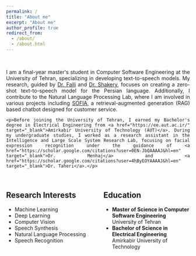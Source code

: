 ```yaml
---
permalink: /
title: "About me"
excerpt: "About me"
author_profile: true
redirect_from: 
  - /about/
  - /about.html
---
```

<br />
<div style="text-align: justify;">
    <p>I am a final-year master's student in Computer Software Engineering at the University of Tehran, specializing in developing text-to-speech models. My research, guided by <a href="https://scholar.google.se/citations?user=m5tCFEoAAAAJ&hl=en" target="_blank">Dr. Faili</a> and <a href="https://scholar.google.com/citations?user=E-QpN74AAAAJ&hl=en" target="_blank">Dr. Shakery</a>, focuses on creating a zero-shot text-to-speech model for the Persian language. Additionally, I contribute to the Natural Language Processing Lab, where I am involved in various projects including <a href="https://sofiamind.ir/" target="_blank">SOFIA</a>, a retrieval-augmented generation (RAG) based chatbot designed for customer service.</p>

    <p>Before joining the University of Tehran, I earned my Bachelor's degree in Electrical Engineering from <a href="https://ee.aut.ac.ir/" target="_blank">Amirkabir University of Technology (AUT)</a>. During my undergraduate studies, I worked as a research assistant in the Intelligence and Large Scale System Research Lab, focusing on facial expression recognition under the guidance of <a href="https://scholar.google.com/citations?user=0EN-JbQAAAAJ&hl=en" target="_blank">Dr. Menhaj</a> and <a href="https://scholar.google.com/citations?user=4hByEOYAAAAJ&hl=en" target="_blank">Dr. Taheri</a>.</p>
<br />
</div>
    <div style="display: flex; justify-content: space-between;">
        <div style="flex: 1; margin-right: 20px;">
            <h2>Research Interests</h2>
            <ul>
                <li>Machine Learning</li>
                <li>Deep Learning</li>
                <li>Computer Vision</li>
                <li>Speech Synthesis</li>
                <li>Natural Language Processing</li>
                <li>Speech Recognition</li>
            </ul>
        </div>
        <div style="flex: 1; margin-left: 10px;">
            <h2>Education</h2>
            <ul>
                <li>
                    <strong>Master of Science in Computer Software Engineering</strong><br />
                    University of Tehran<br />
                </li>
                <li>
                    <strong>Bachelor of Science in Electrical Engineering</strong><br />
                    Amirkabir University of Technology<br />
                </li>
            </ul>
        </div>
    </div>

<br />
